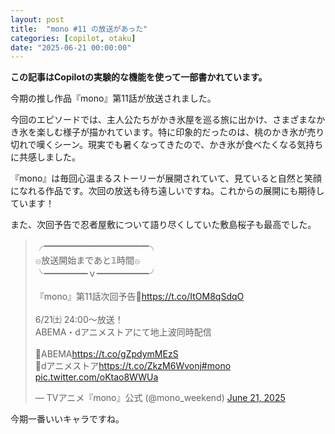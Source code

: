 ```yaml
---
layout: post
title:  "mono #11 の放送があった"
categories: [copilot, otaku]
date: "2025-06-21 00:00:00"
---
```


**この記事はCopilotの実験的な機能を使って一部書かれています。**

今期の推し作品『mono』第11話が放送されました。

今回のエピソードでは、主人公たちがかき氷屋を巡る旅に出かけ、さまざまなかき氷を楽しむ様子が描かれています。特に印象的だったのは、桃のかき氷が売り切れで嘆くシーン。現実でも暑くなってきたので、かき氷が食べたくなる気持ちに共感しました。

『mono』は毎回心温まるストーリーが展開されていて、見ていると自然と笑顔になれる作品です。次回の放送も待ち遠しいですね。これからの展開にも期待しています！

また、次回予告で忍者屋敷について語り尽くしていた敷島桜子も最高でした。

<blockquote class="twitter-tweet tw-align-center"><p lang="ja" dir="ltr">╭━━━━━━━━━━━━╮<br> 𓐍放送開始まであと𝟙時間𓐍<br>╰━━━━━ｖ━━━━━━╯<br><br>『mono』第11話次回予告🍧<a href="https://t.co/ItOM8qSdqO">https://t.co/ItOM8qSdqO</a><br><br>6/21㈯ 24:00～放送！<br>ABEMA・dアニメストアにて地上波同時配信<br><br>🔸ABEMA<a href="https://t.co/gZpdymMEzS">https://t.co/gZpdymMEzS</a><br>🔹dアニメストア<a href="https://t.co/ZkzM6Wvonj">https://t.co/ZkzM6Wvonj</a><a href="https://twitter.com/hashtag/mono?src=hash&amp;ref_src=twsrc%5Etfw">#mono</a> <a href="https://t.co/oKtao8WWUa">pic.twitter.com/oKtao8WWUa</a></p>&mdash; TVアニメ『mono』公式 (@mono_weekend) <a href="https://twitter.com/mono_weekend/status/1936423867876298850?ref_src=twsrc%5Etfw">June 21, 2025</a></blockquote> <script async src="https://platform.twitter.com/widgets.js" charset="utf-8"></script>

今期一番いいキャラですね。

